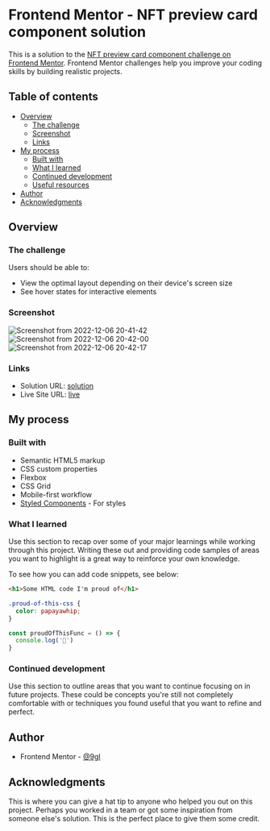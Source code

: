 # Frontend Mentor - NFT preview card component solution

This is a solution to the [NFT preview card component challenge on Frontend Mentor](https://www.frontendmentor.io/challenges/nft-preview-card-component-SbdUL_w0U). Frontend Mentor challenges help you improve your coding skills by building realistic projects. 

## Table of contents

- [Overview](#overview)
  - [The challenge](#the-challenge)
  - [Screenshot](#screenshot)
  - [Links](#links)
- [My process](#my-process)
  - [Built with](#built-with)
  - [What I learned](#what-i-learned)
  - [Continued development](#continued-development)
  - [Useful resources](#useful-resources)
- [Author](#author)
- [Acknowledgments](#acknowledgments)


## Overview

### The challenge

Users should be able to:

- View the optimal layout depending on their device's screen size
- See hover states for interactive elements

### Screenshot

![Screenshot from 2022-12-06 20-41-42](https://user-images.githubusercontent.com/67200542/205949896-fd131ba8-f18e-49f9-8abf-dfe4accdbd77.png)
![Screenshot from 2022-12-06 20-42-00](https://user-images.githubusercontent.com/67200542/205949904-0ca44488-829a-4a78-82f3-ca14cb64d1c3.png)
![Screenshot from 2022-12-06 20-42-17](https://user-images.githubusercontent.com/67200542/205949907-1f3e016f-33ba-4415-858b-5370fbf1c43f.png)



### Links

- Solution URL: [solution](https://github.com/gl-24/frontend-design/tree/main/day16)
- Live Site URL: [live](https://gl-24.github.io/frontend-design/day16/)

## My process

### Built with

- Semantic HTML5 markup
- CSS custom properties
- Flexbox
- CSS Grid
- Mobile-first workflow
- [Styled Components](https://styled-components.com/) - For styles


### What I learned

Use this section to recap over some of your major learnings while working through this project. Writing these out and providing code samples of areas you want to highlight is a great way to reinforce your own knowledge.

To see how you can add code snippets, see below:

```html
<h1>Some HTML code I'm proud of</h1>
```
```css
.proud-of-this-css {
  color: papayawhip;
}
```
```js
const proudOfThisFunc = () => {
  console.log('🎉')
}
```


### Continued development

Use this section to outline areas that you want to continue focusing on in future projects. These could be concepts you're still not completely comfortable with or techniques you found useful that you want to refine and perfect.



## Author

- Frontend Mentor - [@9gl](https://www.frontendmentor.io/profile/9gl)

## Acknowledgments

This is where you can give a hat tip to anyone who helped you out on this project. Perhaps you worked in a team or got some inspiration from someone else's solution. This is the perfect place to give them some credit.
